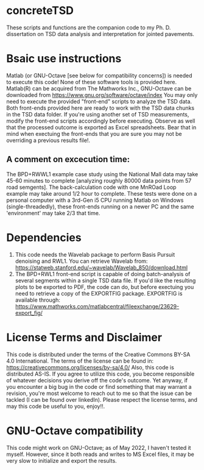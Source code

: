 # concreteTSD
These scripts and functions are the companion code to my Ph. D. dissertation on TSD data analysis and interpretation for jointed pavements.

# Bsaic use instructions
Matlab (or GNU-Octave [see below for compatibility concerns]) is needed to execute this code! None of these software tools is provided here. Matlab(R) can be acquired from The Mathworks Inc., GNU-Octave can be downloaded from https://www.gnu.org/software/octave/index
You may only need to execute the provided "front-end" scripts to analyze the TSD data. Both front-ends provided here are ready to work with the TSD data chunks in the TSD data folder. If you're using another set of TSD measurements, modify the front-end scripts accordingly before executing.
Observe as well that the processed outcome is exported as Excel spreadsheets. Bear that in mind when exectuing the front-ends that you are sure you may not be overriding a previous results file!.
## A comment on excecution time: 
The BPD+RWWL1 example case study using the National Mall data may take 45-60 minutes to complete [analyzing roughly 80000 data points from 57 road semgents]. The back-calculation code with one MnROad Loop example may take around 1/2 hour to complete. These tests were done on a personal computer with a 3rd-Gen i5 CPU running Matlab on Windows (single-threadedly), these front-ends running on a newer PC and the same 'environment' may take 2/3 that time.

# Dependencies
1) This code needs the Wavelab package to perform Basis Pursuit denoising and RWL1. You can retrieve Wavelab from: https://statweb.stanford.edu/~wavelab/Wavelab_850/download.html
2) The BPD+RWL1 front-end script is capable of doing batch-analysis of several segments within a single TSD data file. If you'd like the resulting plots to be exported to PDF, the code can do, but before exectuing you need to retrieve a copy of the EXPORTFIG package. EXPORTFIG is available through:  https://www.mathworks.com/matlabcentral/fileexchange/23629-export_fig/

# License Terms and Disclaimer 
This code is distributed under the terms of the Creative Commons BY-SA 4.0 International. The terms of the license can be found in: https://creativecommons.org/licenses/by-sa/4.0/
Also, this code is distributed AS-IS. If you agree to utilize this code, you become responsible of whatever decisions you derive off the code's outcome. Yet anyway, if you encounter a big bug in the code or find something that may warrant a revision, you're most welcome to reach out to me so that the issue can be tackled (I can be found over linkedIn).
Please respect the license terms, and may this code be useful to you, enjoy!!.

# GNU-Octave compatibility
This code might work on GNU-Octave; as of May 2022, I haven't tested it myself. However, since it both reads and writes to MS Excel files, it may be very slow to initialize and export the results.
